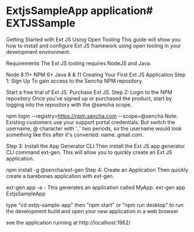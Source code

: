 # ExtjsSampleApp application# EXTJSSample



Getting Started with Ext JS Using Open Tooling
This guide will show you how to install and configure Ext JS framework using open tooling in your development environment.

Requirements
The Ext JS tooling requires NodeJS and Java.

Node 8.11+
NPM 6+
Java 8 & 11
Creating Your First Ext JS Application
Step 1: Sign Up
To gain access to the Sencha NPM repository.

Start a free trial of Ext JS.
Purchase Ext JS.
Step 2: Login to the NPM repository
Once you've signed up or purchased the product, start by logging into the repository with the @sencha scope.

npm login --registry=https://npm.sencha.com --scope=@sencha
Note: Existing customers use your support portal credentials. But switch the username, @ character with '..' two periods, so the username would look something like this after it's converted: name..gmail.com.

Step 3: Install the App Generator CLI
Then install the Ext JS app generator CLI command ext-gen. This will allow you to quickly create an Ext JS application.

npm install -g @sencha/ext-gen
Step 4: Create an Application
Then quickly create a barebones application with ext-gen.

ext-gen app -a - This generates an application called MyApp.
ext-gen app ExtjsSampleApp

type "cd extjs-sample-app" then "npm start" or "npm run desktop"
to run the development build and open your new application in a web browser

see the application running at
http://localhost:1962/
